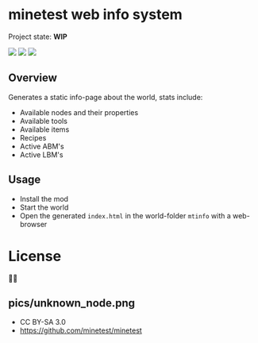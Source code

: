 
# minetest web info system

Project state: **WIP**

![](https://github.com/BuckarooBanzay/mtinfo/workflows/luacheck/badge.svg)
![](https://github.com/BuckarooBanzay/mtinfo/workflows/jshint/badge.svg)
![](https://github.com/BuckarooBanzay/mtinfo/workflows/htmllint/badge.svg)


## Overview

Generates a static info-page about the world, stats include:

* Available nodes and their properties
* Available tools
* Available items
* Recipes
* Active ABM's
* Active LBM's

## Usage

* Install the mod
* Start the world
* Open the generated `index.html` in the world-folder `mtinfo` with a web-browser

# License

:man_shrugging:

## pics/unknown_node.png

* CC BY-SA 3.0
* https://github.com/minetest/minetest
